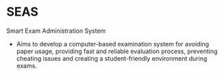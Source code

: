 # SEAS

Smart Exam Administration System

- Aims to develop a computer-based examination system for avoiding paper usage, providing fast and reliable evaluation process, preventing cheating issues and creating a student-friendly environment during exams.
